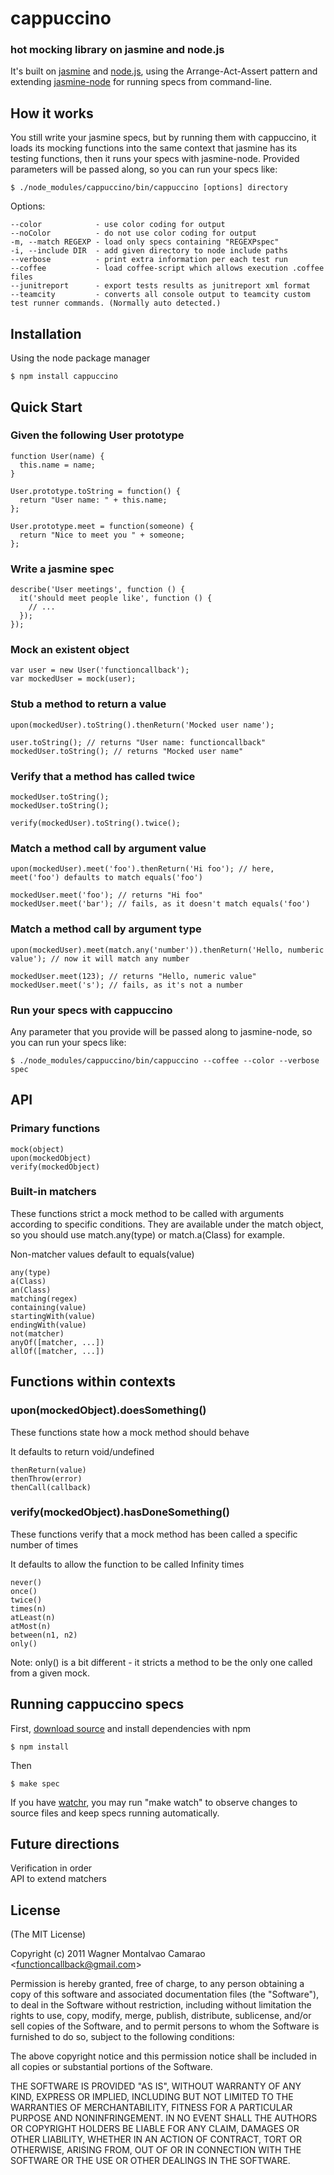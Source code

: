 # cappuccino

### hot mocking library on jasmine and node.js

  It's built on [jasmine](https://jasmine.github.io/) and [node.js](http://nodejs.org), using the Arrange-Act-Assert pattern and extending [jasmine-node](https://github.com/mhevery/jasmine-node) for running specs from command-line.

## How it works

  You still write your jasmine specs, but by running them with cappuccino, it loads its mocking functions into the same context that jasmine has its testing functions, then it runs your specs with jasmine-node. Provided parameters will be passed along, so you can run your specs like:

    $ ./node_modules/cappuccino/bin/cappuccino [options] directory

  Options:

    --color            - use color coding for output
    --noColor          - do not use color coding for output
    -m, --match REGEXP - load only specs containing "REGEXPspec"
    -i, --include DIR  - add given directory to node include paths
    --verbose          - print extra information per each test run
    --coffee           - load coffee-script which allows execution .coffee files
    --junitreport      - export tests results as junitreport xml format
    --teamcity         - converts all console output to teamcity custom test runner commands. (Normally auto detected.)

## Installation

Using the node package manager

    $ npm install cappuccino

## Quick Start

### Given the following User prototype

    function User(name) {
      this.name = name;
    }

    User.prototype.toString = function() {
      return "User name: " + this.name;
    };

    User.prototype.meet = function(someone) {
      return "Nice to meet you " + someone;
    };

### Write a jasmine spec

    describe('User meetings', function () {
      it('should meet people like', function () {
        // ...
      });
    });

### Mock an existent object

    var user = new User('functioncallback');
    var mockedUser = mock(user);

### Stub a method to return a value

    upon(mockedUser).toString().thenReturn('Mocked user name');

    user.toString(); // returns "User name: functioncallback"
    mockedUser.toString(); // returns "Mocked user name"

### Verify that a method has called twice

    mockedUser.toString();
    mockedUser.toString();

    verify(mockedUser).toString().twice();

### Match a method call by argument value

    upon(mockedUser).meet('foo').thenReturn('Hi foo'); // here, meet('foo') defaults to match equals('foo')

    mockedUser.meet('foo'); // returns "Hi foo"
    mockedUser.meet('bar'); // fails, as it doesn't match equals('foo')

### Match a method call by argument type

    upon(mockedUser).meet(match.any('number')).thenReturn('Hello, numberic value'); // now it will match any number

    mockedUser.meet(123); // returns "Hello, numeric value"
    mockedUser.meet('s'); // fails, as it's not a number

### Run your specs with cappuccino

  Any parameter that you provide will be passed along to jasmine-node, so you can run your specs like:

    $ ./node_modules/cappuccino/bin/cappuccino --coffee --color --verbose spec

## API

### Primary functions

    mock(object)
    upon(mockedObject)
    verify(mockedObject)

### Built-in matchers

  These functions strict a mock method to be called with arguments according to specific conditions. They are available under the match object, so you should use match.any(type) or match.a(Class) for example.

  Non-matcher values default to equals(value)

    any(type)
    a(Class)
    an(Class)
    matching(regex)
    containing(value)
    startingWith(value)
    endingWith(value)
    not(matcher)
    anyOf([matcher, ...])
    allOf([matcher, ...])

## Functions within contexts

### upon(mockedObject).doesSomething()

  These functions state how a mock method should behave

  It defaults to return void/undefined

    thenReturn(value)
    thenThrow(error)
    thenCall(callback)

### verify(mockedObject).hasDoneSomething()

  These functions verify that a mock method has been called a specific number of times

  It defaults to allow the function to be called Infinity times

    never()
    once()
    twice()
    times(n)
    atLeast(n)
    atMost(n)
    between(n1, n2)
    only()

  Note: only() is a bit different - it stricts a method to be the only one called from a given mock.

## Running cappuccino specs

  First, [download source](https://github.com/functioncallback/cappuccino/tarball/master) and install dependencies with npm

    $ npm install

  Then

    $ make spec

  If you have [watchr](https://github.com/mynyml/watchr), you may run "make watch" to observe changes to source files and keep specs running automatically.

## Future directions

  Verification in order<br>
  API to extend matchers<br>

## License

  (The MIT License)

  Copyright (c) 2011 Wagner Montalvao Camarao &lt;functioncallback@gmail.com&gt;

  Permission is hereby granted, free of charge, to any person obtaining
  a copy of this software and associated documentation files (the "Software"),
  to deal in the Software without restriction, including without limitation
  the rights to use, copy, modify, merge, publish, distribute, sublicense,
  and/or sell copies of the Software, and to permit persons to whom the
  Software is furnished to do so, subject to the following conditions:

  The above copyright notice and this permission notice shall be included
  in all copies or substantial portions of the Software.

  THE SOFTWARE IS PROVIDED "AS IS", WITHOUT WARRANTY OF ANY KIND, EXPRESS
  OR IMPLIED, INCLUDING BUT NOT LIMITED TO THE WARRANTIES OF MERCHANTABILITY,
  FITNESS FOR A PARTICULAR PURPOSE AND NONINFRINGEMENT. IN NO EVENT SHALL
  THE AUTHORS OR COPYRIGHT HOLDERS BE LIABLE FOR ANY CLAIM, DAMAGES OR
  OTHER LIABILITY, WHETHER IN AN ACTION OF CONTRACT, TORT OR OTHERWISE,
  ARISING FROM, OUT OF OR IN CONNECTION WITH THE SOFTWARE OR THE USE
  OR OTHER DEALINGS IN THE SOFTWARE.

